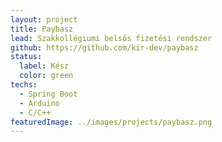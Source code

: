 ```yaml
---
layout: project
title: Paybasz
lead: Szakkollégiumi belsős fizetési rendszer
github: https://github.com/kir-dev/paybasz
status:
  label: Kész
  color: green
techs:
  - Spring Boot
  - Arduino
  - C/C++
featuredImage: ../images/projects/paybasz.png
---
```

